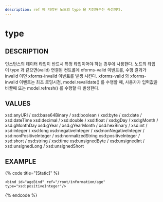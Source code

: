 ```yaml
---
description: ref 에 지정된 노드의 type 을 지정해주는 속성이다.
---
```


# type

## DESCRIPTION

인스턴스의 데이터 타입이 반드시 특정 타입이어야 하는 경우에 사용한다. 노드의 타입이 type 과 같으면\(valid\) 연결된 컨트롤에 xforms-valid 이벤트를, 수행 결과가 invalid 이면 xforms-invalid 이벤트를 발생 시킨다. xforms-valid 와 xforms-invalid 이벤트는 최초 로딩시점, model.revalidate\(\) 를 수행할 때, 사용자가 입력값을 바꿀때 또는 model.refresh\(\) 를 수행할 때 발생한다.

## VALUES

xsd:anyURI / xsd:base64Binary / xsd:boolean / xsd:byte / xsd:date / xsd:dateTime xsd:decimal / xsd:double / xsd:float / xsd:gDay / xsd:gMonth / xsd:gMonthDay xsd:gYear / xsd:gYearMonth / xsd:hexBinary / xsd:int / xsd:integer / xsd:long xsd:negativeInteger / xsd:nonNegativeInteger / xsd:nonPositiveInteger / xsd:normalizedString xsd:positiveInteger / xsd:short / xsd:string / xsd:time xsd:unsignedByte / xsd:unsignedInt / xsd:unsignedLong / xsd:unsignedShort

## EXAMPLE

{% code title="\[Static\]" %}
```markup
<bind id="ageBind" ref="/root/information/age" type="xsd:positiveInteger"/>
```
{% endcode %}

